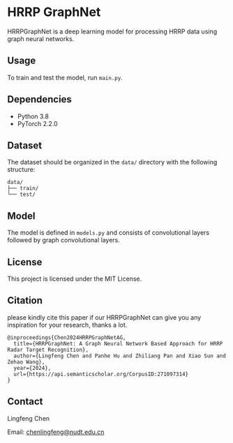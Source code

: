 # HRRP GraphNet

HRRPGraphNet is a deep learning model for processing HRRP data using graph neural networks.

## Usage

To train and test the model, run `main.py`.

## Dependencies
- Python 3.8
- PyTorch 2.2.0

## Dataset

The dataset should be organized in the `data/` directory with the following structure:

```
data/
├── train/
└── test/
```

## Model

The model is defined in `models.py` and consists of convolutional layers followed by graph convolutional layers.

## License

This project is licensed under the MIT License.

## Citation
please kindly cite this paper if our HRRPGraphNet can give you any inspiration for your research, thanks a lot.

```
@inproceedings{Chen2024HRRPGraphNetAG,
  title={HRRPGraphNet: A Graph Neural Network Based Approach for HRRP Radar Target Recognition},
  author={Lingfeng Chen and Panhe Hu and Zhiliang Pan and Xiao Sun and Zehao Wang},
  year={2024},
  url={https://api.semanticscholar.org/CorpusID:271097314}
}
```

## Contact

Lingfeng Chen

Email: chenlingfeng@nudt.edu.cn
